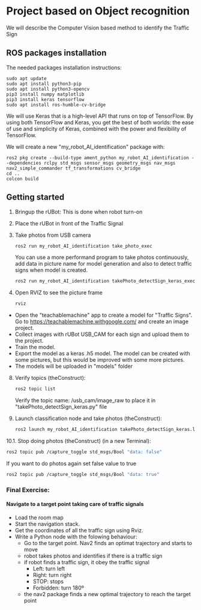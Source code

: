 # Project based on Object recognition

We will describe the Computer Vision based method to identify the Traffic Sign

## ROS packages installation

The needed packages installation instructions:
````shell
sudo apt update
sudo apt install python3-pip
sudo apt install python3-opencv
pip3 install numpy matplotlib
pip3 install keras tensorflow
sudo apt install ros-humble-cv-bridge
````
We will use Keras that is a high-level API that runs on top of TensorFlow. By using both TensorFlow and Keras, you get the best of both worlds: the ease of use and simplicity of Keras, combined with the power and flexibility of TensorFlow. 

We will create a new "my_robot_AI_identification" package with:
````shell
ros2 pkg create --build-type ament_python my_robot_AI_identification --dependencies rclpy std_msgs sensor_msgs geometry_msgs nav_msgs nav2_simple_commander tf_transformations cv_bridge
cd ..
colcon build
````

## Getting started

1. Bringup the rUBot: This is done when robot turn-on
   
2. Place the rUBot in front of the Traffic Signal

3. Take photos from USB camera
    ````bash
    ros2 run my_robot_AI_identification take_photo_exec
    ````
    You can use a more performand program to take photos continuously, add data in picture name for model generation and also to detect traffic signs when model is created.
    ````bash
    ros2 run my_robot_AI_identification takePhoto_detectSign_keras_exec
    ````
4. Open RVIZ to see the picture frame
    ````bash
    rviz
    ````
- Open the "teachablemachine" app to create a model for "Traffic Signs". Go to https://teachablemachine.withgoogle.com/ and create an image project.  
- Collect images with rUBot USB_CAM for each sign and upload them to the project.  
- Train the model.  
- Export the model as a keras .h5 model. The model can be created with some pictures, but this would be improved with some more pictures.  
- The models will be uploaded in "models" folder  

8. Verify topics (theConstruct):
   ```bash
   ros2 topic list
   ````
   Verify the topic name: /usb_cam/image_raw to place it in "takePhoto_detectSign_keras.py" file
   
9. Launch classification node and take photos (theConstruct):
   ```bash
   ros2 launch my_robot_AI_identification takePhoto_detectSign_keras.launch.py
   ````
10.1. Stop doing photos (theConstruct) (in a new Terminal):
   ```bash
   ros2 topic pub /capture_toggle std_msgs/Bool "data: false"
   ````
   If you want to do photos again set false value to true 
   ```bash
   ros2 topic pub /capture_toggle std_msgs/Bool "data: true"
   ````

### Final Exercise:

#### Navigate to a target point taking care of traffic signals 

* Load the room map 
* Start the navigation stack. 
* Get the coordinates of all the traffic sign using Rviz.
* Write a Python node with the folowing behaviour:
	* Go to the target point. Nav2 finds an optimat trajectory and starts to move
    * robot takes photos and identifies if there is a traffic sign
    * if robot finds a traffic sign, it obey the traffic signal
        * Left: turn left
        * Right: turn right
        * STOP: stops
        * Forbidden: turn 180º  
    * the nav2 package finds a new optimal trajectory to reach the target point

